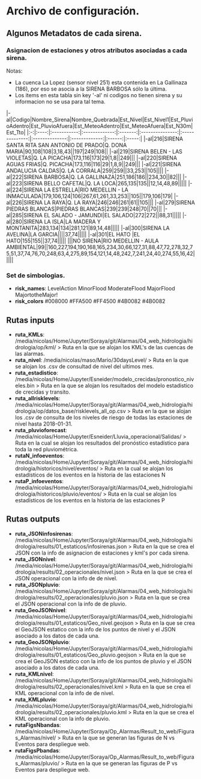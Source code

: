 # Archivo de configuración.

## Algunos Metadatos de cada sirena.

### Asignacion de estaciones y otros atributos asociadas a cada sirena.

Notas:
- La cuenca La Lopez (sensor nivel 251) esta contenida en La Gallinaza (186), por eso se asocia a la SIRENA BARBOSA sólo la última.
- Los items en esta tabla sin key '-al' ni codigos no tienen sirena y su informacion no se usa para tal tema.

|-al|Codigo|Nombre_Sirena|Nombre_Quebrada|Est_Nivel|Est_Nivel1|Est_PluvioAdentro|Est_PluvioAfuera|Est_MeteoAdentro|Est_MeteoAfuera|Est_N30m|Est_Tto|
|:-:|:----:|:-----------:|:-------------:|:-------:|:---------------:|:--------------:|:--------------:|:-------------:|:------:|:-----:|
|-al|216|SIRENA SANTA RITA SAN ANTONIO DE PRADO|Q. DONA MARIA|90,108|108|3,18,43||197|249|108||
|-al|219|SIRENA BELEN - LAS VIOLETAS|Q. LA PICACHA|173,116|173|29|1,8||249|||
|-al|220|SIRENA AGUAS FRIAS|Q. PICACHA|173,116|116|29|1,8,9||249|||
|-al|221|SIRENA ANDALUCIA CALDAS|Q. LA CORRALA|259|259||33,253||105||||
|-al|222|SIRENA BARBOSA|Q. LA GALLINAZA|251,186|186||234,30||82|||
|-al|223|SIRENA BELLO CAFETAL|Q. LA LOCA|265,135|135||12,14,48,89|||||
|-al|224|SIRENA LA ESTRELLA|RIO MEDELLIN - LA INMACULADA|179,106,124|106|267,61,261,33,253||105||179,106|179|
|-al|226|SIRENA LA RAYA|Q. LA RAYA|246|246|261|61||105|||
|-al|279|SIRENA PIEDRAS BLANCAS|PIEDRAS BLANCAS|239|239|248|70||70|||
|-al|285|SIRENA EL SALADO - JAMUNDI|EL SALADO|272|272||88,31|||||
|-al|280|SIRENA LA ISLA|LA MADERA Y MONTANITA|283,134|134|281,121|89,14,48|||||
|-al|300|SIRENA LA AVELINA|LA GARCIA||||37,74|||||
|-al|301|EL HATO |EL HATO|155|155||37,74|||||
|||NO SIRENA|RIO MEDELLIN - AULA AMBIENTAL|99||160,227,194,190,168,165,234,30,66,127,31,88,47,72,278,32,75,51,37,74,76,70,248,63,4,275,89,154,121,14,48,242,7,241,24,40,274,55,16,42|||||

### Set de simbologias.

- **risk_names**: LevelAction MinorFlood ModerateFlood MajorFlood MajortotheMajor!
- **risk_colors** #008000 #FFA500 #FF4500 #4B0082 #4B0082

## Rutas inputs

- **ruta_KMLs**: /media/nicolas/Home/Jupyter/Soraya/git/Alarmas/04_web_hidrologia/hidrologia/op/kml/
        > Ruta en la que se alojan los KML's de las cuencas de las alarmas.
- **ruta_nivel**: /media/nicolas/maso/Mario/30daysLevel/
        > Ruta en la que se alojan los .csv de consultad de nivel del ultimos mes.
- **ruta_estadistico**: /media/nicolas/Home/Jupyter/Esneider/modelo_crecidas/pronostico_niveles.bin
        > Ruta en la que se alojan los resultados del modelo estadistico de crecidas y transito.
- **ruta_allrisklevels**: /media/nicolas/Home/Jupyter/Soraya/git/Alarmas/04_web_hidrologia/hidrologia/op/datos_base/risklevels_all_op.csv
        > Ruta en la que se alojan los .csv de consulta de los niveles de riesgo de todas las estaciones de nivel hasta 2018-01-31.
- **ruta_pluvioforecast**: /media/nicolas/Home/Jupyter/Esneider/Lluvia_operacional/Salidas/
        > Ruta en la cual se alojan los resultados del pronóstico estadístico para toda la red pluviométrica.
- **rutaN_infoeventos**: /media/nicolas/Home/Jupyter/Soraya/git/Alarmas/04_web_hidrologia/hidrologia/historicos/nivel/eventos/
        > Ruta en la cual se alojan los estadísticos de los eventos en la historia de las estaciones N
- **rutaP_infoeventos**: /media/nicolas/Home/Jupyter/Soraya/git/Alarmas/04_web_hidrologia/hidrologia/historicos/pluvio/eventos/
        > Ruta en la cual se alojan los estadísticos de los eventos en la historia de las estaciones P

## Rutas outputs

- **ruta_JSONinfosirenas**: /media/nicolas/Home/Jupyter/Soraya/git/Alarmas/04_web_hidrologia/hidrologia/results/01_estaticos/infosirenas.json
        > Ruta en la que se crea el JSON con la info de asignacion de estaciones y kml's por cada sirena.
- **ruta_JSONnivel**: /media/nicolas/Home/Jupyter/Soraya/git/Alarmas/04_web_hidrologia/hidrologia/results/02_operacionales/nivel.json
        > Ruta en la que se crea el JSON operacional con la info de de nivel.
- **ruta_JSONpluvio**: /media/nicolas/Home/Jupyter/Soraya/git/Alarmas/04_web_hidrologia/hidrologia/results/02_operacionales/pluvio.json
        > Ruta en la que se crea el JSON operacional con la info de de pluvio.
- **ruta_GeoJSONnivel**: /media/nicolas/Home/Jupyter/Soraya/git/Alarmas/04_web_hidrologia/hidrologia/results/01_estaticos/Geo_nivel.geojson
        > Ruta en la que se crea el GeoJSON estatico con la info de los puntos de nivel y el JSON asociado a los datos de cada una.
- **ruta_GeoJSONpluvio**: /media/nicolas/Home/Jupyter/Soraya/git/Alarmas/04_web_hidrologia/hidrologia/results/01_estaticos/Geo_pluvio.geojson
        > Ruta en la que se crea el GeoJSON estatico con la info de los puntos de pluvio y el JSON asociado a los datos de cada una.
- **ruta_KMLnivel**: /media/nicolas/Home/Jupyter/Soraya/git/Alarmas/04_web_hidrologia/hidrologia/results/02_operacionales/nivel.kml
        > Ruta en la que se crea el KML operacional con la info de de nivel.
- **ruta_KMLpluvio**: /media/nicolas/Home/Jupyter/Soraya/git/Alarmas/04_web_hidrologia/hidrologia/results/02_operacionales/pluvio.kml
        > Ruta en la que se crea el KML operacional con la info de pluvio.
- **rutaFigsNbandas**: /media/nicolas/Home/Jupyter/Soraya/Op_Alarmas/Result_to_web/Figuras_Alarmas/nivel/
        > Ruta en la que se generan las figuras de N vs Eventos para despliegue web.
- **rutaFigsPbandas**: /media/nicolas/Home/Jupyter/Soraya/Op_Alarmas/Result_to_web/Figuras_Alarmas/pluvio/
        > Ruta en la que se generan las figuras de P vs Eventos para despliegue web.
